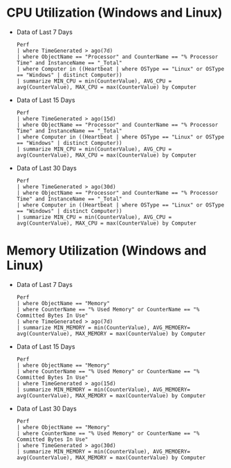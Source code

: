 # CPU Utilization (Windows and Linux)

- Data of Last 7 Days
    
      Perf
      | where TimeGenerated > ago(7d)
      | where ObjectName == "Processor" and CounterName == "% Processor Time" and InstanceName == "_Total"
      | where Computer in ((Heartbeat | where OSType == "Linux" or OSType == "Windows" | distinct Computer))
      | summarize MIN_CPU = min(CounterValue), AVG_CPU = avg(CounterValue), MAX_CPU = max(CounterValue) by Computer

- Data of Last 15 Days
    
      Perf
      | where TimeGenerated > ago(15d)
      | where ObjectName == "Processor" and CounterName == "% Processor Time" and InstanceName == "_Total"
      | where Computer in ((Heartbeat | where OSType == "Linux" or OSType == "Windows" | distinct Computer))
      | summarize MIN_CPU = min(CounterValue), AVG_CPU = avg(CounterValue), MAX_CPU = max(CounterValue) by Computer
    
- Data of Last 30 Days

      Perf
      | where TimeGenerated > ago(30d)
      | where ObjectName == "Processor" and CounterName == "% Processor Time" and InstanceName == "_Total"
      | where Computer in ((Heartbeat | where OSType == "Linux" or OSType == "Windows" | distinct Computer))
      | summarize MIN_CPU = min(CounterValue), AVG_CPU = avg(CounterValue), MAX_CPU = max(CounterValue) by Computer

# Memory Utilization (Windows and Linux)
 
- Data of Last 7 Days

      Perf 
      | where ObjectName == "Memory"
      | where CounterName == "% Used Memory" or CounterName == "% Committed Bytes In Use"
      | where TimeGenerated > ago(7d)
      | summarize MIN_MEMORY = min(CounterValue), AVG_MEMOERY= avg(CounterValue), MAX_MEMORY = max(CounterValue) by Computer

- Data of Last 15 Days
    
      Perf 
      | where ObjectName == "Memory"
      | where CounterName == "% Used Memory" or CounterName == "% Committed Bytes In Use"
      | where TimeGenerated > ago(15d)
      | summarize MIN_MEMORY = min(CounterValue), AVG_MEMOERY= avg(CounterValue), MAX_MEMORY = max(CounterValue) by Computer
    

- Data of Last 30 Days

      Perf 
      | where ObjectName == "Memory"
      | where CounterName == "% Used Memory" or CounterName == "% Committed Bytes In Use"
      | where TimeGenerated > ago(30d)
      | summarize MIN_MEMORY = min(CounterValue), AVG_MEMOERY= avg(CounterValue), MAX_MEMORY = max(CounterValue) by Computer
